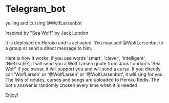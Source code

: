 # Telegram_bot
yelling and cursing @WolfLarsenbot 

Inspired by "Sea Wolf" by Jack London

It is deployed on Heroku and is activated.
You may add @WolfLarsenbot to a group or send a direct message to him.

Here is how it works: if you use words 'smart', 'clever', 'intelligent', 'Nietzsche', it will send you a Wolf Larsen qoute 
from Jack London's 'Sea Wolf'
If you swear, it will support you and will send a curse. 
If you directly call 'WolfLarsen' or '@WolfLarsen' or '@WolfLarsenbot', it will sing for you.
The lists of qoutes, curses and songs are uploaded to Heroku Redis. The bot's answer is randomly chosen every time when it is needed.

Enjoy!
